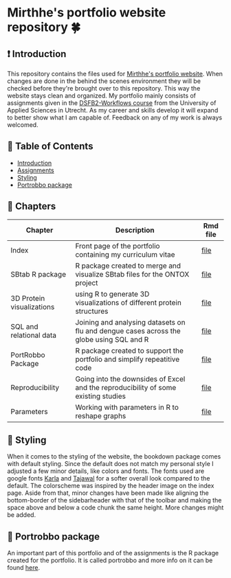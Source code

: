 # Mirthhe's portfolio website repository 🍀 

## ❗ Introduction

This repository contains the files used for [Mirthhe's portfolio website](mirthhe.github.io). When changes are done in the behind the scenes environment they will be checked before they're brought over to this repository. This way the website stays clean and organized. My portfolio mainly consists of assignments given in the [DSFB2-Workflows course](https://lesmaterialen.rstudio.hu.nl/workflows-reader/#course-introduction) from the University of Applied Sciences in Utrecht. As my career and skills develop it will expand to better show what I am capable of. Feedback on any of my work is always welcomed.

## 🚩 Table of Contents

- [Introduction](#-introduction)
- [Assignments](#-assignments)
- [Styling](#-styling)
- [Portrobbo package](#-portrobbo-package)

## 📄 Chapters

| Chapter | Description | Rmd file |
| --- | --- | --- |
| Index | Front page of the portfolio containing my curriculum vitae | [file](https://github.com/mirthhe/mirthhe.github.io/blob/main/1_CurrentProjects.Rmd) |
| SBtab R package | R package created to merge and visualize SBtab files for the ONTOX project | [file](https://github.com/mirthhe/mirthhe.github.io/blob/main/2_SBtab/Rmd) |
| 3D Protein visualizations | using R to generate 3D visualizations of different protein structures | [file](https://github.com/mirthhe/mirthhe.github.io/blob/main/3_3D_visualizations.Rmd) |
| SQL and relational data | Joining and analysing datasets on flu and dengue cases across the globe using SQL and R | [file](https://github.com/mirthhe/mirthhe.github.io/blob/main/4_SQL.Rmd) |
| PortRobbo Package | R package created to support the portfolio and simplify repeatitive code | [file](https://github.com/mirthhe/mirthhe.github.io/blob/main/5_package_portrobbo.Rmd) |
| Reproducibility | Going into the downsides of Excel and the reproducibility of some existing studies | [file](https://github.com/mirthhe/mirthhe.github.io/blob/main/6_Reproducibility) |
| Parameters | Working with parameters in R to reshape graphs | [file](https://github.com/mirthhe/mirthhe.github.io/blob/main/7_parameters.Rmd) |

## 🎨 Styling

When it comes to the styling of the website, the bookdown package comes with default styling. Since the default does not match my personal style I adjusted a few minor details, like colors and fonts. The fonts used are google fonts [Karla](https://fonts.google.com/specimen/Karla) and [Tajawal](https://fonts.google.com/specimen/Tajawal) for a softer overall look compared to the default. The colorscheme was inspired by the header image on the index page. Aside from that, minor changes have been made like aligning the bottom-border of the sidebarheader with that of the toolbar and making the space above and below a code chunk the same height. More changes might be added.

## 🚢 Portrobbo package

An important part of this portfolio and of the assignments is the R package created for the portfolio. It is called portrobbo and more info on it can be found [here](https://github.com/mirthhe/portrobbo).
